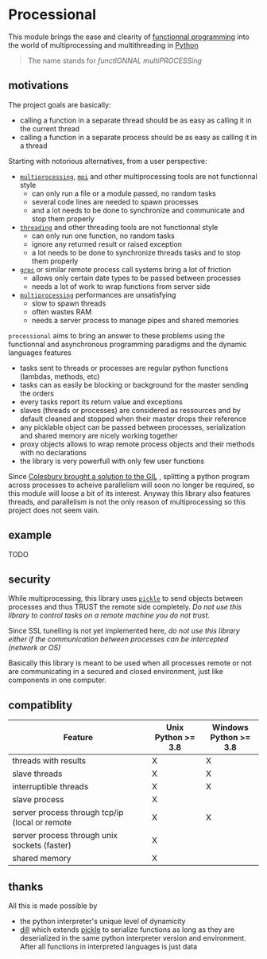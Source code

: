# Processional

This module brings the ease and clearity of [functionnal programming](https://en.wikipedia.org/wiki/Functional_programming) into the world of multiprocessing and multithreading in [Python](https://python.org)

> The name stands for *functIONNAL multiPROCESSing*

## motivations

The project goals are basically:

- calling a function in a separate thread should be as easy as calling it in the current thread
- calling a function in a separate process should be as easy as calling it in a thread



Starting with notorious alternatives, from a user perspective:

- [`multiprocessing`](https://docs.python.org/3/library/multiprocessing.html), [`mpi`](https://mpi4py.readthedocs.io/en/stable/) and other multiprocessing tools are not functionnal style
  - can only run a file or a module passed, no random tasks
  - several code lines are needed to spawn processes
  - and a lot needs to be done to synchronize and communicate and stop them properly
- [`threading`](https://docs.python.org/3/library/threading.html#module-threading) and other threading tools are not functionnal style
  - can only run one function, no random tasks
  - ignore any returned result or raised exception
  - a lot needs to be done to synchronize threads tasks and to stop them properly
- [`grpc`](https://grpc.io/) or similar remote process call systems bring a lot of friction
  - allows only certain date types to be passed between processes
  - needs a lot of work to wrap functions from server side
- [`multiprocessing`](https://docs.python.org/3/library/multiprocessing.html) performances are unsatisfying
  - slow to spawn threads
  - often wastes RAM
  - needs a server process to manage pipes and shared memories

`processional` aims to bring an answer to these problems using the functionnal and asynchronous programming paradigms and the dynamic languages features

- tasks sent to threads or processes are regular python functions (lambdas, methods, etc)
- tasks can as easily be blocking or background for the master sending the orders
- every tasks report its return value and exceptions
- slaves (threads or processes) are considered as ressources and by default cleaned and stopped when their master drops their reference
- any picklable object can be passed between processes, serialization and shared memory are nicely working together
- proxy objects allows to wrap remote process objects and their methods with no declarations 
- the library is very powerfull with only few user functions



Since [Colesbury brought a solution to the GIL](https://github.com/colesbury/nogil/) , splitting a python program across processes to acheive parallelism will soon no longer be required, so this module will loose a bit of its interest. Anyway this library also features threads, and parallelism is not the only reason of multiprocessing so this project does not seem vain.

## example

TODO

## security

While multiprocessing, this library uses [`pickle`](https://docs.python.org/3/library/pickle.html) to send objects between processes and thus TRUST the remote side completely. *Do not use this library to control tasks on a remote machine you do not trust.*

Since SSL tunelling is not yet implemented here, *do not use this library either if the communication between processes can be intercepted (network or OS)*

Basically this library is meant to be used when all processes remote or not are communicating in a secured and closed environment, just like components in one computer.

## compatiblity

| Feature                                         | Unix<br />Python >= 3.8 | Windows<br />Python >= 3.8 |
| ----------------------------------------------- | ----------------------- | -------------------------- |
| threads with results                            | X                       | X                          |
| slave threads                                   | X                       | X                          |
| interruptible threads                           | X                       | X                          |
| slave process                                   | X                       |                            |
| server process through tcp/ip (local or remote  | X                       | X                          |
| server process through unix sockets (faster)    | X                       |                            |
| shared memory                                   | X                       |                            |

## thanks

All this is made possible by 
- the python interpreter's unique level of dynamicity
- [dill](https://github.com/uqfoundation/dill) which extends [pickle](https://docs.python.org/3/library/pickle.html) to serialize functions as long as they are deserialized in the same python interpreter version and environment. After all functions in interpreted languages is just data
